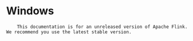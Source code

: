 # Windows


> 
        This documentation is for an unreleased version of Apache Flink. We recommend you use the latest stable version.
    
